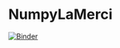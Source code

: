# NumpyLaMerci

[![Binder](https://mybinder.org/badge_logo.svg)](https://mybinder.org/v2/gh/fkiaru/NumpyLaMerci/HEAD)